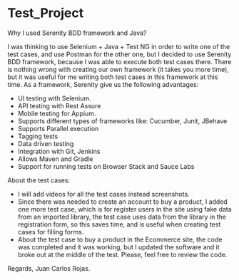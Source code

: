 # Test_Project

Why I used Serenity BDD framework and Java?

I was thinking to use Selenium + Java + Test NG in order to write one of the test cases, and use Postman for the other one, 
but I decided to use Serenity BDD framework, because I was able to execute both test cases there.
There is nothing wrong with creating our own framework (it takes you more time), 
but it was useful for me writing both test cases in this framework at this time. 
As a framework, Serenity give us the following advantages:
- UI testing with Selenium.
- API testing with Rest Assure
- Mobile testing for Appium.
- Supports different types of frameworks like: Cucumber, Junit, JBehave
- Supports Parallel execution
- Tagging tests
- Data driven testing
- Integration with Git, Jenkins
- Allows Maven and Gradle
- Support for running tests on Browser Stack and Sauce Labs

About the test cases:
- I will add videos for all the test cases instead screenshots.
- Since there was needed to create an account to buy a product, I added one more test case, 
which is for register users in the site using fake data from an imported library, 
the test case uses data from the library in the registration form, so this saves time, and is useful when creating test cases for filling forms.
- About the test case to buy a product in the Ecommerce site, the code was completed and it was working, 
but I updated the software and it broke out at the middle of the test. Please, feel free to review the code.  


Regards,
Juan Carlos Rojas.